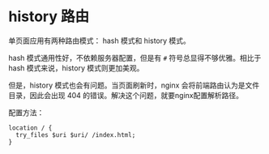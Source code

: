 # history 路由

单页面应用有两种路由模式： hash 模式和 history 模式。

hash 模式通用性好，不依赖服务器配置，但是有 `#` 符号总显得不够优雅。相比于 hash 模式来说，history 模式则更加美观。

但是，history 模式也会有问题。当页面刷新时，nginx 会将前端路由认为是文件目录，因此会出现 404 的错误。解决这个问题，就要nginx配置解析路径。

配置方法：

```
location / {
  try_files $uri $uri/ /index.html;
}
```

